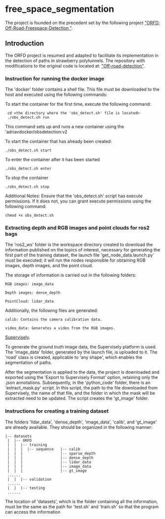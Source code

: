 # free_space_segmentation
The project is founded on the precedent set by the following project ["ORFD: Off-Road-Freespace-Detection
"](https://github.com/chaytonmin/Off-Road-Freespace-Detection/tree/main).

## Introduction

The ORFD project is resumed and adapted to facilitate its implementation in the detection of paths in strawberry polytunnels. The repository with modifications to the original code is located at: ["Off-road-detection"](https://github.com/adri-gth/Off-road-detection/tree/main).

### Instruction for running the docker image
 The 'docker' folder contains a shell file. This file must be downloaded to the host and executed using the following commands:
 
 To start the container for the first time, execute the following command:
 
     cd <the directory where the 'obs_detect.sh' file is located>
     ./obs_detect.sh run
     
This command sets up and runs a new container using the 'adriavdocker/obsdetection:v2

To start the container that has already been created: 

    ./obs_detect.sh start
    
To enter the container after it has been started

    ./obs_detect.sh enter
    
To stop the container 

    ./obs_detect.sh stop
    
Additional Notes: Ensure that the 'obs_detect.sh' script has execute permissions. If it does not, you can grant execute permissions using the following command:

    chmod +x obs_detect.sh

### Extracting depth and RGB images and point clouds for ros2 bags

The 'ros2_ws' folder is the workspace directory created to download the information published on the topics of interest, necessary for generating the first part of the training dataset,
the launch file 'get_node_data.launch.py' must be executed; it will run the nodes responsible for obtaining RGB images, depth images, and the point cloud.

The storage of information is carried out in the following folders:

    RGB images: image_data
    
    Depth images: dense_depth
    
    PointCloud: lidar_data



Additionally, the following files are generated: 
  
    calib: Contains the camera calibration data.
    
    video_data: Generates a video from the RGB images.



[Supervisely](https://supervisely.com/).

To generate the ground truth image data, the Supervisely platform is used. The 'image_data' folder, generated by the launch file, is uploaded to it. The 'road' class is created, applicable to 'any shape', which enables the segmentation of paths.

After the segmentation is applied to the data, the project is downloaded and exported using the 'Export to Supervisely Format' option, retaining only the .json annotations. Subsequently, in the 'python_code' folder, there is an 'extract_mask.py' script. In this script, the path to the file downloaded from Supervisely, the name of that file, and the folder in which the mask will be extracted need to be updated. The script creates the 'gt_image' folder.


### Instructions for creating a training dataset

The folders 'lidar_data', 'dense_depth', 'image_data', 'calib', and 'gt_image' are already available. They should be organized in the following manner:


```
|-- datasets
 |  |-- ORFD
 |  |  |-- training
 |  |  |  |-- sequence   |-- calib
 |  |  |                 |-- sparse_depth
 |  |  |                 |-- dense_depth
 |  |  |                 |-- lidar_data
 |  |  |                 |-- image_data
 |  |  |                 |-- gt_image
 ......
 |  |  |-- validation
 ......
 |  |  |-- testing
 ......
```
The location of 'datasets', which is the folder containing all the information, must be the same as the path for 'test.sh' and 'train.sh' so that the program can access the information


































